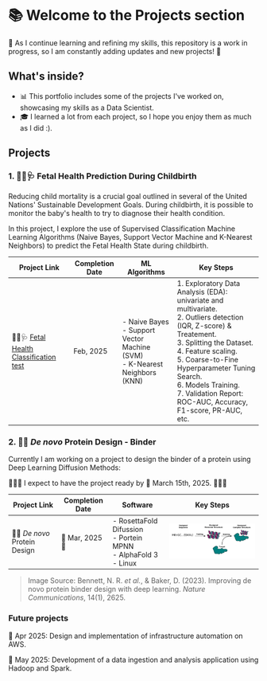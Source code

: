 # 📚 Welcome to the Projects section

🚧 As I continue learning and refining my skills, this repository is a work in progress, so I am constantly adding updates and new projects! 🚀

## What's inside?  

- 📊 This portfolio includes some of the projects I've worked on, showcasing my skills as a Data Scientist.
- 🎓 I learned a lot from each project, so I hope you enjoy them as much as I did :).


## Projects  

### 1. 👶🏻🩺 **Fetal Health Prediction During Childbirth**  

Reducing child mortality is a crucial goal outlined in several of the United Nations' Sustainable Development Goals. During childbirth, it is possible to monitor the baby's health to try to diagnose their health condition.

In this project, I explore the use of Supervised Classification Machine Learning Algorithms (Naive Bayes, Support Vector Machine and K-Nearest Neighbors) to predict the Fetal Health State during childbirth.

| Project Link | Completion Date | ML Algorithms |Key Steps 
|---|---|---|---|
|👶🏻🩺 [Fetal Health Classification](https://github.com/mjimenezj/Portfolio/blob/main/Projects/Project_1/README.md) [test](https://mjimenezj.github.io/Portfolio/Projects/Projects_1/README.md)| Feb, 2025 | - Naive Bayes <br> - Support Vector Machine (SVM) <br> - K-Nearest Neighbors (KNN)  | 1. Exploratory Data Analysis (EDA): univariate and multivariate. <br> 2. Outliers detection (IQR, Z-score) & Treatement. <br> 3. Splitting the Dataset. <br> 4. Feature scaling. <br> 5. Coarse-to-Fine Hyperparameter Tuning Search. <br> 6. Models Training. <br> 7. Validation Report: ROC-AUC, Accuracy, F1-score, PR-AUC, etc. |

### 2. 🔬🧬 *De novo* Protein Design - Binder 

Currently I am working on a project to design the binder of a protein using Deep Learning Diffusion Methods:

🚧🚧🚧 I expect to have the project ready by 📌 March 15th, 2025. 🚧🚧🚧

| Project Link | Completion Date | Software |Key Steps 
|---|---|---|---|
| 🔬🧬 *De novo* Protein Design | 🚧 Mar, 2025 🚧 | - RosettaFold Difussion <br> - Portein MPNN <br> - AlphaFold 3 <br> - Linux  | <img src="Images/binder.png" alt="Imagen" width="500" />|

> Image Source: Bennett, N. R. *et al.*, & Baker, D. (2023). Improving de novo protein binder design with deep learning. *Nature Communications*, 14(1), 2625.

### Future projects

📌 Apr 2025: Design and implementation of infrastructure automation on AWS.

📌 May 2025: Development of a data ingestion and analysis application using Hadoop and Spark.
